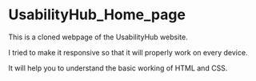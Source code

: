 # UsabilityHub_Home_page
This is a cloned webpage of the UsabilityHub website.


I tried to make it responsive so that it will properly work on every device.

It will help you to understand the basic working of HTML and CSS.
